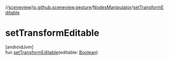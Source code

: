 //[sceneview](../../../index.md)/[io.github.sceneview.gesture](../index.md)/[NodesManipulator](index.md)/[setTransformEditable](set-transform-editable.md)

# setTransformEditable

[androidJvm]\
fun [setTransformEditable](set-transform-editable.md)(editable: [Boolean](https://kotlinlang.org/api/latest/jvm/stdlib/kotlin/-boolean/index.html))

